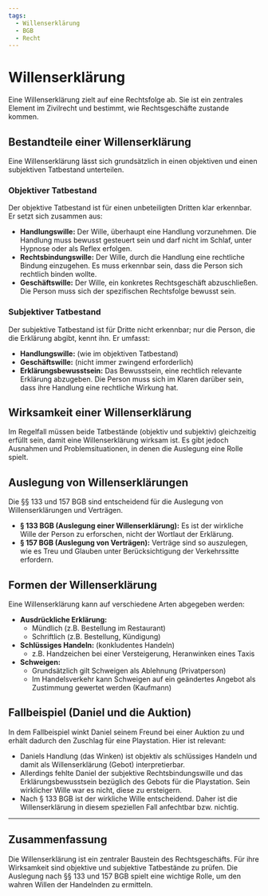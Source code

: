 ```yaml
---
tags:
  - Willenserklärung
  - BGB
  - Recht
---
```

# Willenserklärung

Eine Willenserklärung zielt auf eine Rechtsfolge ab. Sie ist ein zentrales Element im Zivilrecht und bestimmt, wie Rechtsgeschäfte zustande kommen.

## Bestandteile einer Willenserklärung

Eine Willenserklärung lässt sich grundsätzlich in einen objektiven und einen subjektiven Tatbestand unterteilen.

### Objektiver Tatbestand

Der objektive Tatbestand ist für einen unbeteiligten Dritten klar erkennbar. Er setzt sich zusammen aus:

* **Handlungswille:** Der Wille, überhaupt eine Handlung vorzunehmen. Die Handlung muss bewusst gesteuert sein und darf nicht im Schlaf, unter Hypnose oder als Reflex erfolgen.
* **Rechtsbindungswille:** Der Wille, durch die Handlung eine rechtliche Bindung einzugehen. Es muss erkennbar sein, dass die Person sich rechtlich binden wollte.
* **Geschäftswille:** Der Wille, ein konkretes Rechtsgeschäft abzuschließen. Die Person muss sich der spezifischen Rechtsfolge bewusst sein.

### Subjektiver Tatbestand

Der subjektive Tatbestand ist für Dritte nicht erkennbar; nur die Person, die die Erklärung abgibt, kennt ihn. Er umfasst:

* **Handlungswille:** (wie im objektiven Tatbestand) 
* **Geschäftswille:** (nicht immer zwingend erforderlich) 
* **Erklärungsbewusstsein:** Das Bewusstsein, eine rechtlich relevante Erklärung abzugeben. Die Person muss sich im Klaren darüber sein, dass ihre Handlung eine rechtliche Wirkung hat.

## Wirksamkeit einer Willenserklärung

Im Regelfall müssen beide Tatbestände (objektiv und subjektiv) gleichzeitig erfüllt sein, damit eine Willenserklärung wirksam ist. Es gibt jedoch Ausnahmen und Problemsituationen, in denen die Auslegung eine Rolle spielt.

## Auslegung von Willenserklärungen

Die §§ 133 und 157 BGB sind entscheidend für die Auslegung von Willenserklärungen und Verträgen.

* **§ 133 BGB (Auslegung einer Willenserklärung):** Es ist der wirkliche Wille der Person zu erforschen, nicht der Wortlaut der Erklärung.
* **§ 157 BGB (Auslegung von Verträgen):** Verträge sind so auszulegen, wie es Treu und Glauben unter Berücksichtigung der Verkehrssitte erfordern.

## Formen der Willenserklärung

Eine Willenserklärung kann auf verschiedene Arten abgegeben werden:

* **Ausdrückliche Erklärung:**
   * Mündlich (z.B. Bestellung im Restaurant)
   * Schriftlich (z.B. Bestellung, Kündigung) 
* **Schlüssiges Handeln:** (konkludentes Handeln)
   * z.B. Handzeichen bei einer Versteigerung, Heranwinken eines Taxis 
* **Schweigen:**
   * Grundsätzlich gilt Schweigen als Ablehnung (Privatperson) 
   * Im Handelsverkehr kann Schweigen auf ein geändertes Angebot als Zustimmung gewertet werden (Kaufmann) 

## Fallbeispiel (Daniel und die Auktion)

In dem Fallbeispiel winkt Daniel seinem Freund bei einer Auktion zu und erhält dadurch den Zuschlag für eine Playstation. Hier ist relevant:

* Daniels Handlung (das Winken) ist objektiv als schlüssiges Handeln und damit als Willenserklärung (Gebot) interpretierbar.
* Allerdings fehlte Daniel der subjektive Rechtsbindungswille und das Erklärungsbewusstsein bezüglich des Gebots für die Playstation. Sein wirklicher Wille war es nicht, diese zu ersteigern.
* Nach § 133 BGB ist der wirkliche Wille entscheidend. Daher ist die Willenserklärung in diesem speziellen Fall anfechtbar bzw. nichtig.

---
## Zusammenfassung

Die Willenserklärung ist ein zentraler Baustein des Rechtsgeschäfts. Für ihre Wirksamkeit sind objektive und subjektive Tatbestände zu prüfen. Die Auslegung nach §§ 133 und 157 BGB spielt eine wichtige Rolle, um den wahren Willen der Handelnden zu ermitteln.